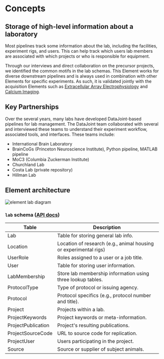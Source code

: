 # Concepts

## Storage of high-level information about a laboratory 

Most pipelines track some information about the lab, including the facilities, experiment rigs, and users. This can help track which users lab members are associated with which projects or who is responsible for equipment.

Through our interviews and direct collaboration on the precursor projects, we identified the common motifs in the lab schemas. This Element works for diverse downstream pipelines and is always used in combination with other Elements for specific experiments. As such, it is validated jointly with the acquisition Elements such as
[Extracellular Array Electrophysiology](https://datajoint.com/docs/elements/element-array-ephys) 
and 
[Calcium Imaging](https://datajoint.com/docs/elements/element-calcium-imaging).

## Key Partnerships

Over the several years, many labs have developed DataJoint-based pipelines for lab management. The DataJoint team collaborated with several and interviewed these teams to understand their experiment workflow, associated tools, and interfaces. These teams include: 

- International Brain Laboratory
- BrainCoGs (Princeton Neuroscience Institute), Python pipeline, MATLAB pipeline 
- MoC3 (Columbia Zuckerman Institute) 
- Churchland Lab 
- Costa Lab (private repository) 
- Hillman Lab

## Element architecture

![element lab diagram](https://raw.githubusercontent.com/datajoint/element-lab/d222f673e590979a92ff815adb880f474eed338e/images/lab_diagram.svg)


### `lab` schema ([API docs](https://datajoint.com/docs/elements/element-lab/api/element_lab))

| Table              | Description                                                      |
| ------------------ | ---------------------------------------------------------------- |
| Lab                | Table for storing general lab info.                              |
| Location           | Location of research (e.g., animal housing or experimental rigs) |
| UserRole           | Roles assigned to a user or a job title.                         |
| User               | Table for storing user information.                              |
| LabMembership      | Store lab membership information using three lookup tables.      |
| ProtocolType       | Type of protocol or issuing agency.                              |
| Protocol           | Protocol specifics (e.g., protocol number and title).            |
| Project            | Projects within a lab.                                           |
| ProjectKeywords    | Project keywords or meta-information.                            |
| ProjectPublication | Project's resulting publications.                                |
| ProjectSourceCode  | URL to source code for replication.                              |
| ProjectUser        | Users participating in the project.                              |
| Source             | Source or supplier of subject animals.                           |